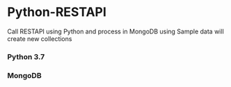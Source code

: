# Python-RESTAPI
Call RESTAPI using Python and process in MongoDB
using Sample data will create new collections 
### Python 3.7
### MongoDB

